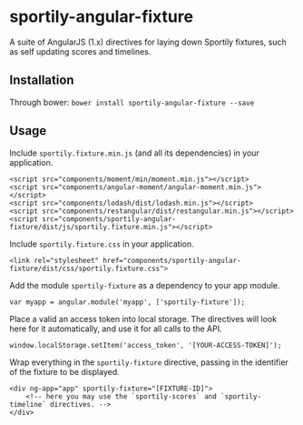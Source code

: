 # sportily-angular-fixture

A suite of AngularJS (1.x) directives for laying down Sportily fixtures, such as
self updating scores and timelines.

## Installation

Through bower: `bower install sportily-angular-fixture --save`

## Usage

Include `sportily.fixture.min.js` (and all its dependencies) in your application.

```
<script src="components/moment/min/moment.min.js"></script>
<script src="components/angular-moment/angular-moment.min.js"></script>
<script src="components/lodash/dist/lodash.min.js"></script>
<script src="components/restangular/dist/restangular.min.js"></script>
<script src="components/sportily-angular-fixture/dist/js/sportily.fixture.min.js"></script>
```

Include `sportily.fixture.css` in your application.

```
<link rel="stylesheet" href="components/sportily-angular-fixture/dist/css/sportily.fixture.css">
```

Add the module `sportily-fixture` as a dependency to your app module.

```
var myapp = angular.module('myapp', ['sportily-fixture']);
```

Place a valid an access token into local storage. The directives will look here
for it automatically, and use it for all calls to the API.

```
window.localStorage.setItem('access_token', '[YOUR-ACCESS-TOKEN]');
```

Wrap everything in the `sportily-fixture` directive, passing in the identifier
of the fixture to be displayed.

```
<div ng-app="app" sportily-fixture="[FIXTURE-ID]">
    <!-- here you may use the `sportily-scores` and `sportily-timeline` directives. -->
</div>
```
